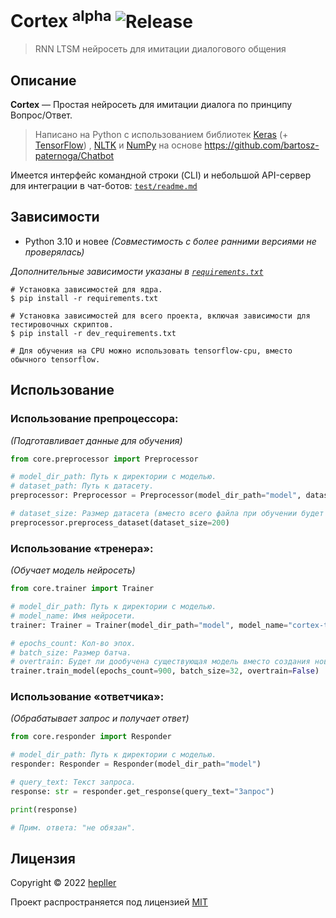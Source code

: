 # Cortex <sup>alpha</sup> ![Release](https://img.shields.io/github/v/release/hepller/cortex)

> RNN LTSM нейросеть для имитации диалогового общения

## Описание

__Cortex__ — Простая нейросеть для имитации диалога по принципу Вопрос/Ответ.

> Написано на Python с использованием библиотек [Keras](https://keras.io/) (+ [TensorFlow](https://www.tensorflow.org/))
> , [NLTK](https://www.nltk.org/) и [NumPy](https://numpy.org/) на основе https://github.com/bartosz-paternoga/Chatbot

Имеется интерфейс командной строки (CLI) и небольшой API-сервер для интеграции в чат-ботов: [`test/readme.md`](test/readme.md)

## Зависимости

- Python 3.10 и новее *(Совместимость с более ранними версиями не проверялась)*

*Дополнительные зависимости указаны в [`requirements.txt`](requirements.txt)*

```shell
# Установка зависимостей для ядра.
$ pip install -r requirements.txt

# Установка зависимостей для всего проекта, включая зависимости для тестировочных скриптов.
$ pip install -r dev_requirements.txt

# Для обучения на CPU можно использовать tensorflow-cpu, вместо обычного tensorflow.
```

## Использование

### Использование препроцессора:

*(Подготавливает данные для обучения)*

```python
from core.preprocessor import Preprocessor

# model_dir_path: Путь к директории с моделью.
# dataset_path: Путь к датасету.
preprocessor: Preprocessor = Preprocessor(model_dir_path="model", dataset_path="data.json")

# dataset_size: Размер датасета (вместо всего файла при обучении будет использовано только указанное кол-во элементов).
preprocessor.preprocess_dataset(dataset_size=200)
```

### Использование «тренера»:

*(Обучает модель нейросеть)*

```python
from core.trainer import Trainer

# model_dir_path: Путь к директории с моделью.
# model_name: Имя нейросети.
trainer: Trainer = Trainer(model_dir_path="model", model_name="cortex-test")

# epochs_count: Кол-во эпох.
# batch_size: Размер батча.
# overtrain: Будет ли дообучена существующая модель вместо создания новой.
trainer.train_model(epochs_count=900, batch_size=32, overtrain=False)
```

### Использование «ответчика»:

*(Обрабатывает запрос и получает ответ)*

```python
from core.responder import Responder

# model_dir_path: Путь к директории с моделью.
responder: Responder = Responder(model_dir_path="model")

# query_text: Текст запроса.
response: str = responder.get_response(query_text="Запрос")

print(response)

# Прим. ответа: "не обязан".
```

## Лицензия

Copyright © 2022 [hepller](https://github.com/hepller)

Проект распространяется под лицензией [MIT](license)